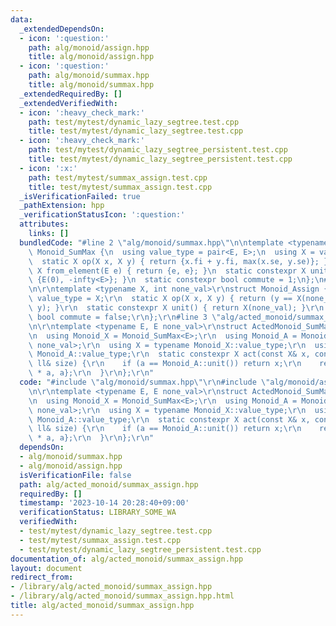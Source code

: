```yaml
---
data:
  _extendedDependsOn:
  - icon: ':question:'
    path: alg/monoid/assign.hpp
    title: alg/monoid/assign.hpp
  - icon: ':question:'
    path: alg/monoid/summax.hpp
    title: alg/monoid/summax.hpp
  _extendedRequiredBy: []
  _extendedVerifiedWith:
  - icon: ':heavy_check_mark:'
    path: test/mytest/dynamic_lazy_segtree.test.cpp
    title: test/mytest/dynamic_lazy_segtree.test.cpp
  - icon: ':heavy_check_mark:'
    path: test/mytest/dynamic_lazy_segtree_persistent.test.cpp
    title: test/mytest/dynamic_lazy_segtree_persistent.test.cpp
  - icon: ':x:'
    path: test/mytest/summax_assign.test.cpp
    title: test/mytest/summax_assign.test.cpp
  _isVerificationFailed: true
  _pathExtension: hpp
  _verificationStatusIcon: ':question:'
  attributes:
    links: []
  bundledCode: "#line 2 \"alg/monoid/summax.hpp\"\n\ntemplate <typename E>\nstruct\
    \ Monoid_SumMax {\n  using value_type = pair<E, E>;\n  using X = value_type;\n\
    \  static X op(X x, X y) { return {x.fi + y.fi, max(x.se, y.se)}; }\n  static\
    \ X from_element(E e) { return {e, e}; }\n  static constexpr X unit() { return\
    \ {E(0), -infty<E>}; }\n  static constexpr bool commute = 1;\n};\n#line 2 \"alg/monoid/assign.hpp\"\
    \n\r\ntemplate <typename X, int none_val>\r\nstruct Monoid_Assign {\r\n  using\
    \ value_type = X;\r\n  static X op(X x, X y) { return (y == X(none_val) ? x :\
    \ y); }\r\n  static constexpr X unit() { return X(none_val); }\r\n  static constexpr\
    \ bool commute = false;\r\n};\r\n#line 3 \"alg/acted_monoid/summax_assign.hpp\"\
    \n\r\ntemplate <typename E, E none_val>\r\nstruct ActedMonoid_SumMax_Assign {\r\
    \n  using Monoid_X = Monoid_SumMax<E>;\r\n  using Monoid_A = Monoid_Assign<E,\
    \ none_val>;\r\n  using X = typename Monoid_X::value_type;\r\n  using A = typename\
    \ Monoid_A::value_type;\r\n  static constexpr X act(const X& x, const A& a, const\
    \ ll& size) {\r\n    if (a == Monoid_A::unit()) return x;\r\n    return {E(size)\
    \ * a, a};\r\n  }\r\n};\r\n"
  code: "#include \"alg/monoid/summax.hpp\"\r\n#include \"alg/monoid/assign.hpp\"\r\
    \n\r\ntemplate <typename E, E none_val>\r\nstruct ActedMonoid_SumMax_Assign {\r\
    \n  using Monoid_X = Monoid_SumMax<E>;\r\n  using Monoid_A = Monoid_Assign<E,\
    \ none_val>;\r\n  using X = typename Monoid_X::value_type;\r\n  using A = typename\
    \ Monoid_A::value_type;\r\n  static constexpr X act(const X& x, const A& a, const\
    \ ll& size) {\r\n    if (a == Monoid_A::unit()) return x;\r\n    return {E(size)\
    \ * a, a};\r\n  }\r\n};\r\n"
  dependsOn:
  - alg/monoid/summax.hpp
  - alg/monoid/assign.hpp
  isVerificationFile: false
  path: alg/acted_monoid/summax_assign.hpp
  requiredBy: []
  timestamp: '2023-10-14 20:28:40+09:00'
  verificationStatus: LIBRARY_SOME_WA
  verifiedWith:
  - test/mytest/dynamic_lazy_segtree.test.cpp
  - test/mytest/summax_assign.test.cpp
  - test/mytest/dynamic_lazy_segtree_persistent.test.cpp
documentation_of: alg/acted_monoid/summax_assign.hpp
layout: document
redirect_from:
- /library/alg/acted_monoid/summax_assign.hpp
- /library/alg/acted_monoid/summax_assign.hpp.html
title: alg/acted_monoid/summax_assign.hpp
---
```

